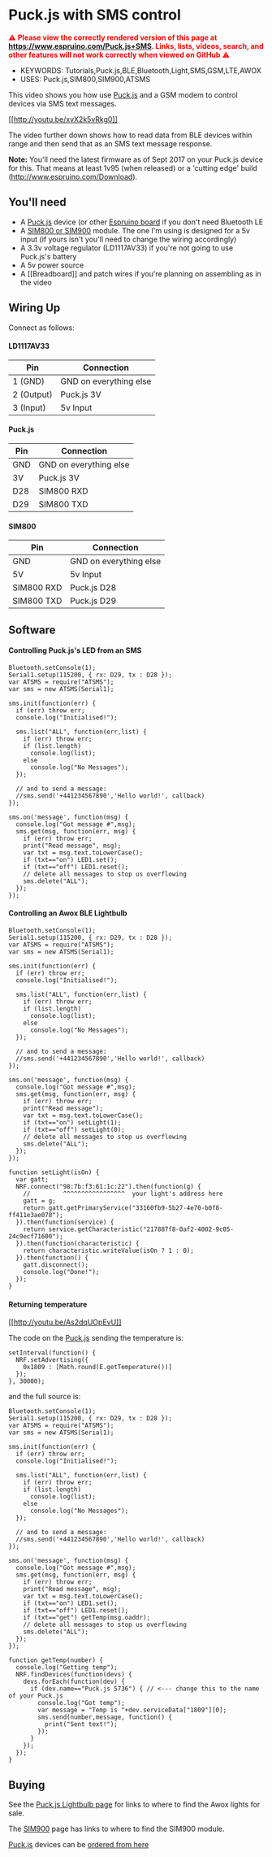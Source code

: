 <!--- Copyright (c) 2017 Gordon Williams, Pur3 Ltd. See the file LICENSE for copying permission. -->
Puck.js with SMS control
=========================

<span style="color:red">:warning: **Please view the correctly rendered version of this page at https://www.espruino.com/Puck.js+SMS. Links, lists, videos, search, and other features will not work correctly when viewed on GitHub** :warning:</span>

* KEYWORDS: Tutorials,Puck.js,BLE,Bluetooth,Light,SMS,GSM,LTE,AWOX
* USES: Puck.js,SIM800,SIM900,ATSMS

This video shows you how use [Puck.js](/Puck.js) and a GSM modem
to control devices via SMS text messages.

[[http://youtu.be/xvX2k5vRkg0]]

The video further down shows how to read data from BLE devices 
within range and then send that as an SMS text message response.

**Note:** You'll need the latest firmware as of Sept 2017 on your Puck.js device for this. That
means at least 1v95 (when released) or a 'cutting edge' build (http://www.espruino.com/Download).

You'll need
-----------

* A [Puck.js](/Puck.js) device (or other [Espruino board](/Order) if you don't need Bluetooth LE
* A [SIM800 or SIM900](/SIM900) module. The one I'm using is designed for a 5v input (if yours isn't you'll need to change the wiring accordingly)
* A 3.3v voltage regulator (LD1117AV33) if you're not going to use Puck.js's battery
* A 5v power source 
* A [[Breadboard]] and patch wires if you're planning on assembling as in the video


Wiring Up
---------

Connect as follows:

#### LD1117AV33

| Pin        | Connection |
|------------|------------|
| 1 (GND)    | GND on everything else |
| 2 (Output) | Puck.js 3V |
| 3 (Input)  | 5v Input |

#### Puck.js

| Pin        | Connection |
|------------|------------|
| GND        | GND on everything else |
| 3V         | Puck.js 3V |
| D28        | SIM800 RXD |
| D29        | SIM800 TXD |

#### SIM800

| Pin        | Connection |
|------------|------------|
| GND        | GND on everything else |
| 5V         | 5v Input |
| SIM800 RXD | Puck.js D28 |
| SIM800 TXD | Puck.js D29 |


Software
--------

#### Controlling Puck.js's LED from an SMS

```
Bluetooth.setConsole(1);
Serial1.setup(115200, { rx: D29, tx : D28 });
var ATSMS = require("ATSMS");
var sms = new ATSMS(Serial1);

sms.init(function(err) {
  if (err) throw err;
  console.log("Initialised!");

  sms.list("ALL", function(err,list) {
    if (err) throw err;
    if (list.length)
      console.log(list);
    else
      console.log("No Messages");
  });

  // and to send a message: 
  //sms.send('+441234567890','Hello world!', callback)
});

sms.on('message', function(msg) {
  console.log("Got message #",msg);
  sms.get(msg, function(err, msg) {
    if (err) throw err;
    print("Read message", msg);
    var txt = msg.text.toLowerCase();
    if (txt=="on") LED1.set();
    if (txt=="off") LED1.reset();
    // delete all messages to stop us overflowing
    sms.delete("ALL");
  });
});
```

#### Controlling an Awox BLE Lightbulb

```
Bluetooth.setConsole(1);
Serial1.setup(115200, { rx: D29, tx : D28 });
var ATSMS = require("ATSMS");
var sms = new ATSMS(Serial1);

sms.init(function(err) {
  if (err) throw err;
  console.log("Initialised!");

  sms.list("ALL", function(err,list) {
    if (err) throw err;
    if (list.length)
      console.log(list);
    else
      console.log("No Messages");
  });

  // and to send a message: 
  //sms.send('+441234567890','Hello world!', callback)
});

sms.on('message', function(msg) {
  console.log("Got message #",msg);
  sms.get(msg, function(err, msg) {
    if (err) throw err;
    print("Read message");
    var txt = msg.text.toLowerCase();
    if (txt=="on") setLight(1);
    if (txt=="off") setLight(0);
    // delete all messages to stop us overflowing
    sms.delete("ALL");
  });
});

function setLight(isOn) {
  var gatt;
  NRF.connect("98:7b:f3:61:1c:22").then(function(g) {
    //         ^^^^^^^^^^^^^^^^^  your light's address here
    gatt = g;
    return gatt.getPrimaryService("33160fb9-5b27-4e70-b0f8-ff411e3ae078");
  }).then(function(service) {
    return service.getCharacteristic("217887f8-0af2-4002-9c05-24c9ecf71600");
  }).then(function(characteristic) {
    return characteristic.writeValue(isOn ? 1 : 0);
  }).then(function() {
    gatt.disconnect();
    console.log("Done!");
  });
}
```

#### Returning temperature

[[http://youtu.be/As2dqUOpEvU]]

The code on the [Puck.js](/Puck.js) sending the temperature is:

```
setInterval(function() {
  NRF.setAdvertising({
    0x1809 : [Math.round(E.getTemperature())]
  });
}, 30000);
```

and the full source is:

```
Bluetooth.setConsole(1);
Serial1.setup(115200, { rx: D29, tx : D28 });
var ATSMS = require("ATSMS");
var sms = new ATSMS(Serial1);

sms.init(function(err) {
  if (err) throw err;
  console.log("Initialised!");

  sms.list("ALL", function(err,list) {
    if (err) throw err;
    if (list.length)
      console.log(list);
    else
      console.log("No Messages");
  });

  // and to send a message: 
  //sms.send('+441234567890','Hello world!', callback)
});

sms.on('message', function(msg) {
  console.log("Got message #",msg);
  sms.get(msg, function(err, msg) {
    if (err) throw err;
    print("Read message", msg);
    var txt = msg.text.toLowerCase();
    if (txt=="on") LED1.set();
    if (txt=="off") LED1.reset();
    if (txt=="get") getTemp(msg.oaddr);
    // delete all messages to stop us overflowing
    sms.delete("ALL");
  });
});

function getTemp(number) {
  console.log("Getting temp");
  NRF.findDevices(function(devs) {
    devs.forEach(function(dev) {
      if (dev.name=="Puck.js 5736") { // <--- change this to the name of your Puck.js
        console.log("Got temp");
        var message = "Temp is "+dev.serviceData["1809"][0];
        sms.send(number,message, function() {
          print("Sent text!");
        });
      }
    });
  });
}
```

Buying
------

See the [Puck.js Lightbulb page](/Puck.js+and+Bluetooth+Lightbulbs)
for links to where to find the Awox lights for sale.

The [SIM900](/SIM900) page has links to where to find the SIM900 module.

[Puck.js](/Puck.js) devices can be [ordered from here](/Order#puckjs)
